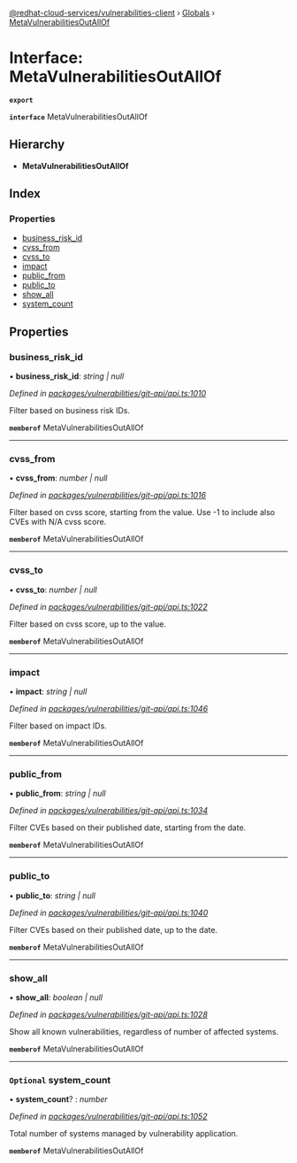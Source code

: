 [@redhat-cloud-services/vulnerabilities-client](../README.md) › [Globals](../globals.md) › [MetaVulnerabilitiesOutAllOf](metavulnerabilitiesoutallof.md)

# Interface: MetaVulnerabilitiesOutAllOf

**`export`** 

**`interface`** MetaVulnerabilitiesOutAllOf

## Hierarchy

* **MetaVulnerabilitiesOutAllOf**

## Index

### Properties

* [business_risk_id](metavulnerabilitiesoutallof.md#business_risk_id)
* [cvss_from](metavulnerabilitiesoutallof.md#cvss_from)
* [cvss_to](metavulnerabilitiesoutallof.md#cvss_to)
* [impact](metavulnerabilitiesoutallof.md#impact)
* [public_from](metavulnerabilitiesoutallof.md#public_from)
* [public_to](metavulnerabilitiesoutallof.md#public_to)
* [show_all](metavulnerabilitiesoutallof.md#show_all)
* [system_count](metavulnerabilitiesoutallof.md#optional-system_count)

## Properties

###  business_risk_id

• **business_risk_id**: *string | null*

*Defined in [packages/vulnerabilities/git-api/api.ts:1010](https://github.com/RedHatInsights/javascript-clients/blob/master/packages/vulnerabilities/git-api/api.ts#L1010)*

Filter based on business risk IDs.

**`memberof`** MetaVulnerabilitiesOutAllOf

___

###  cvss_from

• **cvss_from**: *number | null*

*Defined in [packages/vulnerabilities/git-api/api.ts:1016](https://github.com/RedHatInsights/javascript-clients/blob/master/packages/vulnerabilities/git-api/api.ts#L1016)*

Filter based on cvss score, starting from the value. Use -1 to include also CVEs with N/A cvss score.

**`memberof`** MetaVulnerabilitiesOutAllOf

___

###  cvss_to

• **cvss_to**: *number | null*

*Defined in [packages/vulnerabilities/git-api/api.ts:1022](https://github.com/RedHatInsights/javascript-clients/blob/master/packages/vulnerabilities/git-api/api.ts#L1022)*

Filter based on cvss score, up to the value.

**`memberof`** MetaVulnerabilitiesOutAllOf

___

###  impact

• **impact**: *string | null*

*Defined in [packages/vulnerabilities/git-api/api.ts:1046](https://github.com/RedHatInsights/javascript-clients/blob/master/packages/vulnerabilities/git-api/api.ts#L1046)*

Filter based on impact IDs.

**`memberof`** MetaVulnerabilitiesOutAllOf

___

###  public_from

• **public_from**: *string | null*

*Defined in [packages/vulnerabilities/git-api/api.ts:1034](https://github.com/RedHatInsights/javascript-clients/blob/master/packages/vulnerabilities/git-api/api.ts#L1034)*

Filter CVEs based on their published date, starting from the date.

**`memberof`** MetaVulnerabilitiesOutAllOf

___

###  public_to

• **public_to**: *string | null*

*Defined in [packages/vulnerabilities/git-api/api.ts:1040](https://github.com/RedHatInsights/javascript-clients/blob/master/packages/vulnerabilities/git-api/api.ts#L1040)*

Filter CVEs based on their published date, up to the date.

**`memberof`** MetaVulnerabilitiesOutAllOf

___

###  show_all

• **show_all**: *boolean | null*

*Defined in [packages/vulnerabilities/git-api/api.ts:1028](https://github.com/RedHatInsights/javascript-clients/blob/master/packages/vulnerabilities/git-api/api.ts#L1028)*

Show all known vulnerabilities, regardless of number of affected systems.

**`memberof`** MetaVulnerabilitiesOutAllOf

___

### `Optional` system_count

• **system_count**? : *number*

*Defined in [packages/vulnerabilities/git-api/api.ts:1052](https://github.com/RedHatInsights/javascript-clients/blob/master/packages/vulnerabilities/git-api/api.ts#L1052)*

Total number of systems managed by vulnerability application.

**`memberof`** MetaVulnerabilitiesOutAllOf

